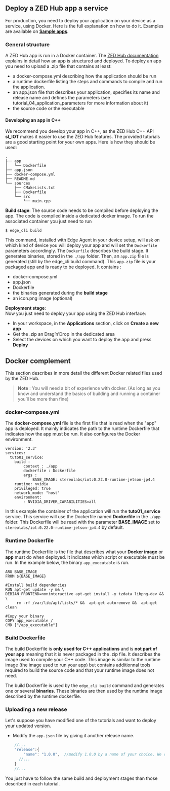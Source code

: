 ## Deploy a ZED Hub app a service

For production, you need to deploy your application on your device as a service, using Docker.
Here is the full explanation on how to do it. Examples are available on [**Sample apps**](./samples/).

### General structure
A ZED Hub app is run in a Docker container. The [ZED Hub documentation](https://www.stereolabs.com/docs/cloud/applications/) explains in detail how an app is structured and deployed. 
To deploy an app you need to upload a .zip file that contains at least:
- a docker-compose.yml describing how the application should be run
- a runtime dockerfile listing the steps and commands to compile and run the application.
- an app.json file that describes your application, specifies its name and release name and defines the parameters (see tutorial_04_application_parameters for more information about it)
- the source code or the executable 

#### Developing an app in C++
We recommend you develop your app in C++, as the ZED Hub C++ API **sl_IOT** makes it easier to use the ZED Hub features.
The provided tutorials are a good starting point for your own apps. Here is how they should be used:

```
.
├── app
│   └── Dockerfile
├── app.json
├── docker-compose.yml
├── README.md
└── sources
    ├── CMakeLists.txt
    ├── Dockerfile
    └── src
        └── main.cpp 
```

**Build stage**: 
The source code needs to be compiled before deploying the app. The code is compiled inside a dedicated docker image. To run the associated container you just need to run 
```
$ edge_cli build
```
 This command, installed with Edge Agent in your device setup, will ask on which kind of device you will deploy your app and will set the `Dockerfile` parameters accordingly. The `Dockerfile` describes the build stage. It generates binaries, stored in the `./app` folder. Then, an `app.zip` file is generated (still by the edge_cli build command). This `app.zip` file is your packaged app and is ready to be deployed. It contains : 
- docker-compose.yml
- app.json 
- Dockerfile
- the binaries generated during the **build stage**
- an icon.png image (optional)

**Deployment stage**:  
Now you just need to deploy your app using the ZED Hub interface:
- In your workspace, in the **Applications** section, click on **Create a new app** 
- Get the .zip an Drag’n’Drop in the dedicated area
- Select the devices on which you want to deploy the app and press **Deploy** 


## Docker complement
This section describes in more detail the different Docker related files used by the ZED Hub.

> **Note** : You will need a bit of experience with docker. (As long as you know and understand the basics of building and running a container you’ll be more than fine)

### docker-compose.yml
The **docker-compose.yml** file is the first file that is read when the "app" app is deployed. It mainly indicates the path to the runtime Dockerfile that indicates how the app must be run. It also configures the Docker environment.
```
version: '2.3'
services:
  tuto01_service:
    build :
        context : ./app
        dockerfile : Dockerfile
        args :
            BASE_IMAGE: stereolabs/iot:0.22.0-runtime-jetson-jp4.4
    runtime: nvidia
    privileged: true
    network_mode: "host"
    environment:
        - NVIDIA_DRIVER_CAPABILITIES=all
```

In this example the container of the application will run the **tuto01_service** service. This service will use the Dockerfile named **Dockerfile** in the `./app` folder. This Dockerfile will be read with the parameter **BASE_IMAGE** set to `stereolabs/iot:0.22.0-runtime-jetson-jp4.4` by default.


### Runtime Dockerfile

The runtime Dockerfile is the file that describes what your **Docker image** or **app** must do when deployed. It indicates which script or executable must be run. In the example below, the binary `app_executable` is run.

```
ARG BASE_IMAGE
FROM ${BASE_IMAGE}

#Install build dependencies
RUN apt-get update -y && \
DEBIAN_FRONTEND=noninteractive apt-get install -y tzdata libpng-dev && \
     rm -rf /var/lib/apt/lists/* &&  apt-get autoremove &&  apt-get clean

#Copy your binary
COPY app_executable /
CMD ["/app_executable"]

```

### Build Dockerfile

The build Dockerfile is **only used for C++ applications** and is **not part of your app** meaning that it is never packaged in the .zip file. It describes the image used to compile your C++ code. This image is similar to the runtime image (the image used to run your app) but contains additionnal tools required to build the source code and that your runtime image does not need. 

The build Dockerfile is used by the `edge_cli build` command and generates one or several **binaries**. These binaries are then used by the runtime image described by the runtime dockerfile.

### Uploading a new release
Let's suppose you have modified one of the tutorials and want to deploy your updated version.

- Modify the `app.json` file by giving it another release name. 
```js
    //...
    "release":{
        "name": "1.0.0",  //modify 1.0.0 by a name of your choice. We recommend to keep the x.x.x version scheme
      //... 
    }
    //...
```
You just have to follow the same build and deployment stages than those described in each tutorial.
